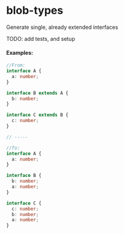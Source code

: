 # blob-types

Generate single, already extended interfaces

TODO: add tests, and setup

#### Examples:

```ts
//From:
interface A {
  a: number;
}

interface B extends A {
  b: number;
}

interface C extends B {
  c: number;
}

// -----

//To:
interface A {
  a: number;
}

interface B {
  b: number;
  a: number;
}

interface C {
  c: number;
  b: number;
  a: number;
}
```

